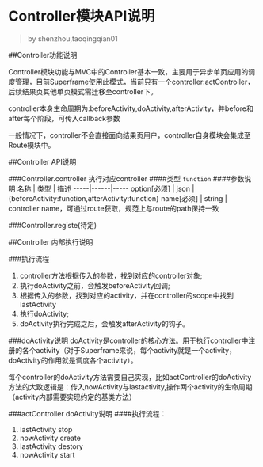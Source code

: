 # Controller模块API说明
> by shenzhou,taoqingqian01

##Controller功能说明

Controller模块功能与MVC中的Controller基本一致，主要用于异步单页应用的调度管理，目前Superframe使用此模式，当前只有一个controller:actController，后续结果页其他单页模式需迁移至controller下。

controller本身生命周期为:beforeActivity,doActivity,afterActivity，并before和after每个阶段，可传入callback参数

一般情况下，controller不会直接面向结果页用户，controller自身模块会集成至Route模块中。

##Controller API说明

###Controller.controller
执行对应controller
####类型
`function`
####参数说明
名称 | 类型 | 描述
-----|------|-----
option[必须] | json | {beforeActivity:function,afterActivity:function}
name[必须] | string | controller name，可通过route获取，规范上与route的path保持一致

###Controller.registe(待定)

##Controller 内部执行说明

###执行流程
1. controller方法根据传入的参数，找到对应的controller对象;
2. 执行doActivity之前，会触发beforeActivity回调;
3. 根据传入的参数，找到对应的activity，并在controller的scope中找到lastActivity
4. 执行doActivity;
5. doActivity执行完成之后，会触发afterActivity的钩子。

###doActivity说明
doActivity是controller的核心方法。用于执行controller中注册的各个activity（对于Superframe来说，每个activity就是一个activity，doActivity的作用就是调度各个activity）。

每个controller的doActivity方法需要自己实现，比如actController的doActivity方法的大致逻辑是：传入nowActivity与lastactivity,操作两个activity的生命周期（activity内部需要实现约定的基类方法）

###actController doActivity说明
####执行流程：
1. lastActivity stop
2. nowActivity create
3. lastActivity destory
4. nowActivity start
